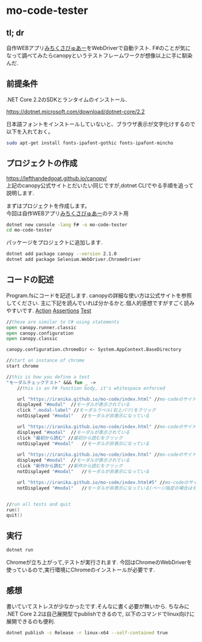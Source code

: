 # mo-code-tester

## tl; dr

自作WEBアプリ[みちくさびゅあー](https://iranika.github.io/mo-code/)をWebDriverで自動テスト.
F#のことが気になって調べてみたらcanopyというテストフレームワークが想像以上に手に馴染んだ.

## 前提条件

.NET Core 2.2のSDKとランタイムのインストール.

https://dotnet.microsoft.com/download/dotnet-core/2.2


日本語フォントをインストールしていないと、ブラウザ表示が文字化けするので以下を入れておく。

```sh
sudo apt-get install fonts-ipafont-gothic fonts-ipafont-mincho
```

## プロジェクトの作成

https://lefthandedgoat.github.io/canopy/  
上記のcanopy公式サイトとだいたい同じですが,dotnet CLIでやる手順を追って説明します.  
  
まずはプロジェクトを作成します。  
今回は自作WEBアプリ[みちくさびゅあー](https://iranika.github.io/mo-code/)のテスト用

``` sh
dotnet new console -lang F# -o mo-code-tester
cd mo-code-tester
```

パッケージをプロジェクトに追加します.

``` sh
dotnet add package canopy --version 2.1.0
dotnet add package Selenium.WebDriver.ChromeDriver
```

## コードの記述

Program.fsにコードを記述します.
canopyの詳細な使い方は公式サイトを参照してください.
主に下記を読んでいれば分かるかと.個人的感想ですがすごく読みやすいです.
[Action](http://lefthandedgoat.github.io/canopy/actions.html)
[Assertions](http://lefthandedgoat.github.io/canopy/assertions.html)
[Test](http://lefthandedgoat.github.io/canopy/testing.html)

``` fs
//these are similar to C# using statements
open canopy.runner.classic
open canopy.configuration
open canopy.classic

canopy.configuration.chromeDir <- System.AppContext.BaseDirectory

//start an instance of chrome
start chrome

//this is how you define a test
"モーダルチェックテスト" &&& fun _ ->
    //this is an F# function body, it's whitespace enforced

    url "https://iranika.github.io/mo-code/index.html" //mo-codeのサイトを開く
    displayed "#modal"  //モーダルが表示されている
    click ".modal-label" //モーダルラベル(右上バツ)をクリック
    notDisplayed "#modal"   //モーダルが非表示になっている

    url "https://iranika.github.io/mo-code/index.html" //mo-codeのサイトを開く
    displayed "#modal"  //モーダルが表示されている
    click "最初から読む" //最初から読むをクリック
    notDisplayed "#modal"   //モーダルが非表示になっている
    
    url "https://iranika.github.io/mo-code/index.html" //mo-codeのサイトを開く
    displayed "#modal"  //モーダルが表示されている
    click "新作から読む" //新作から読むをクリック
    notDisplayed "#modal"   //モーダルが非表示になっている

    url "https://iranika.github.io/mo-code/index.html#5" //mo-codeのサイトを開く#5のページ
    notDisplayed "#modal"   //モーダルが非表示になっている(ページ指定の場合はモーダル非表示が仕様)


//run all tests and quit
run()
quit()
```

## 実行

``` sh
dotnet run
```

Chromeが立ち上がって,テストが実行されます.
今回はChromeのWebDriverを使っているので,実行環境にChromeのインストールが必要です.

## 感想

書いていてストレスが少なかったです.そんなに書く必要が無いから.
ちなみに .NET Core 2.2は自己展開型でpublishできるので, 以下のコマンドでlinux向けに展開できるのも便利.

``` sh
dotnet publish -c Release -r linux-x64 --self-contained true
```



